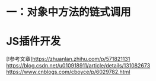 # 一：对象中方法的链式调用
# JS插件开发
[!参考文章]https://zhuanlan.zhihu.com/p/571821131
https://blog.csdn.net/u010918911/article/details/131082673
https://www.cnblogs.com/cboyce/p/6029782.html